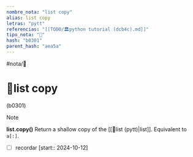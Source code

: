 ```yaml
---
nombre_nota: "list copy"
alias: list copy
letras: "pytt"
referencias: "[[TODO/🏛️python tutorial (dcb4c).md]]"
tipo_nota: "📑"
hash: "b0301"
parent_hash: "aea5a"
---
```


#nota/📑

# 📑list copy
<div class="hash">(b0301)</div>

 
> [!NOTE] 
>   __list.copy()__
Return a shallow copy of the [[📑list (pytt)|list]]. Equivalent to `a[:]`.


- [ ] recordar  [start:: 2024-10-12]
